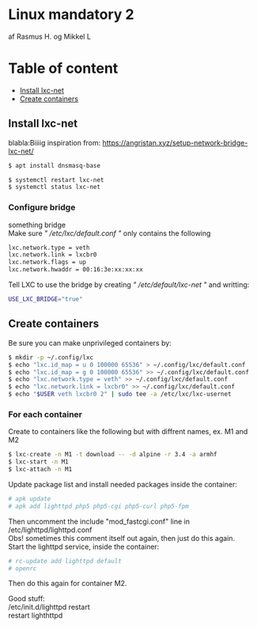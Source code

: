 # Linux mandatory 2
af Rasmus H. og Mikkel L

# Table of content
- [Install lxc-net](##Install%lxc-net)
- [Create containers](##Create%containers)

<!-- toc -->

## Install lxc-net
blabla:Biiiig inspiration from: https://angristan.xyz/setup-network-bridge-lxc-net/ 

```sh
$ apt install dnsmasq-base

$ systemctl restart lxc-net
$ systemctl status lxc-net
```
### Configure bridge
something bridge  
Make sure *" /etc/lxc/default.conf "* only contains the following  
```sh
lxc.network.type = veth
lxc.network.link = lxcbr0
lxc.network.flags = up
lxc.network.hwaddr = 00:16:3e:xx:xx:xx
```
Tell LXC to use the bridge by creating *" /etc/default/lxc-net "* and writting:
```sh
USE_LXC_BRIDGE="true"
```

## Create containers
Be sure you can make unprivileged containers by:  

```sh
$ mkdir -p ~/.config/lxc
$ echo "lxc.id_map = u 0 100000 65536" > ~/.config/lxc/default.conf
$ echo "lxc.id_map = g 0 100000 65536" >> ~/.config/lxc/default.conf
$ echo "lxc.network.type = veth" >> ~/.config/lxc/default.conf
$ echo "lxc.network.link = lxcbr0" >> ~/.config/lxc/default.conf
$ echo "$USER veth lxcbr0 2" | sudo tee -a /etc/lxc/lxc-usernet
```
### For each container

Create to containers like the following but with diffrent names, ex. M1 and M2  

```sh
$ lxc-create -n M1 -t download -- -d alpine -r 3.4 -a armhf
$ lxc-start -n M1
$ lxc-attach -n M1
```
Update package list and install needed packages inside the container:    
```sh
# apk update
# apk add lighttpd php5 php5-cgi php5-curl php5-fpm
```
Then uncomment the include "mod_fastcgi.conf" line in /etc/lighttpd/lighttpd.conf  
Obs! sometimes this comment itself out again, then just do this again.  
Start the lighttpd service, inside the container:
```sh
# rc-update add lighttpd default
# openrc
```
Then do this again for container M2.
  
Good stuff:  
/etc/init.d/lighttpd restart  
restart lighthttpd
